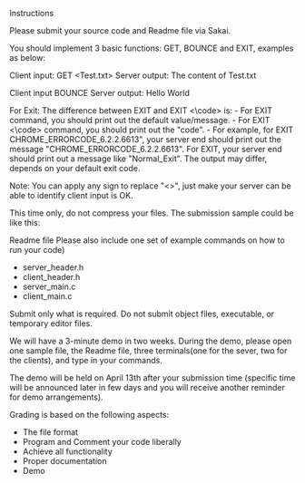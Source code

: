 Instructions

Please submit your source code and Readme file via Sakai.


You should implement 3 basic functions: GET, BOUNCE and EXIT, examples as below:

Client input: GET <Test.txt>  Server output: The content of Test.txt

Client input BOUNCE <Hello World>  Server output: Hello World

For Exit:
          The difference between EXIT and EXIT <\code> is:
          - For EXIT command, you should print out the default value/message.
          - For EXIT <\code> command, you should print out the "code".
          - For example, for EXIT CHROME_ERRORCODE_6.2.2.6613", your server end should print out the message "CHROME_ERRORCODE_6.2.2.6613".
          For EXIT, your server end should print out a message like "Normal_Exit". The output may differ, depends on your default exit code.

Note: You can apply any sign to replace "<>",  just make your server can be able to identify client input is OK. 


This  time only, do not compress your files. The submission sample could be like this:

Readme file Please also include one set of example commands on how to run your code)
- server_header.h
- client_header.h
- server_main.c
- client_main.c

Submit only what is required. Do not submit object files, executable, or temporary editor files.


We will have a 3-minute demo in two weeks. During the demo, please open one sample file, the Readme file, three terminals(one for the sever, two for the clients), and type in your commands.

The demo will be held on April 13th after your submission time (specific time will be announced later in few days and you will receive another reminder for demo arrangements).

Grading is based on the following aspects:

- The file format
- Program and Comment your code liberally
- Achieve all functionality
- Proper documentation
- Demo
